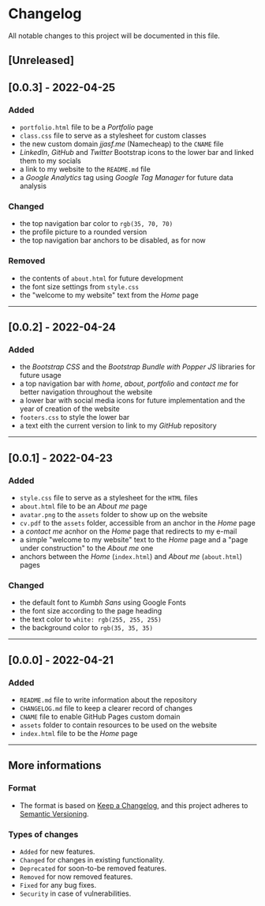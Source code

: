# Changelog
All notable changes to this project will be documented in this file.

## [Unreleased]

## [0.0.3] - 2022-04-25

### Added
- `portfolio.html` file to be a *Portfolio* page
- `class.css` file to serve as a stylesheet for custom classes
- the new custom domain *jjasf.me* (Namecheap) to the `CNAME` file
- *LinkedIn*, *GitHub* and *Twitter* Bootstrap icons to the lower bar and linked them to my socials
- a link to my website to the `README.md` file
- a *Google Analytics* tag using *Google Tag Manager* for future data analysis

### Changed
- the top navigation bar color to `rgb(35, 70, 70)`
- the profile picture to a rounded version
- the top navigation bar anchors to be disabled, as for now

### Removed
- the contents of `about.html` for future development
- the font size settings from `style.css`
- the "welcome to my website" text from the *Home* page

---

## [0.0.2] - 2022-04-24

### Added
- the *Bootstrap CSS* and the *Bootstrap Bundle with Popper JS* libraries for future usage
- a top navigation bar with *home*, *about*, *portfolio* and *contact me* for better navigation throughout the website
- a lower bar with social media icons for future implementation and the year of creation of the website
- `footers.css` to style the lower bar
- a text eith the current version to link to my *GitHub* repository

---

## [0.0.1] - 2022-04-23

### Added
- `style.css` file to serve as a stylesheet for the `HTML` files
- `about.html` file to be an *About me* page
- `avatar.png` to the `assets` folder to show up on the website
- `cv.pdf` to the `assets` folder, accessible from an anchor in the *Home* page
- a *contact me* acnhor on the *Home* page that redirects to my e-mail
- a simple "welcome to my website" text to the *Home* page and a "page under construction" to the *About me* one
- anchors between the *Home* (`index.html`) and *About me* (`about.html`) pages

### Changed
- the default font to *Kumbh Sans* using Google Fonts
- the font size according to the page heading
- the text color to `white: rgb(255, 255, 255)`
- the background color to `rgb(35, 35, 35)`

---

## [0.0.0] - 2022-04-21

### Added
- `README.md` file to write information about the repository
- `CHANGELOG.md` file to keep a clearer record of changes 
- `CNAME` file to enable GitHub Pages custom domain
- `assets` folder to contain resources to be used on the website
- `index.html` file to be the *Home* page

---

## More informations
### Format
- The format is based on [Keep a Changelog](https://keepachangelog.com/en/1.0.0/), and this project adheres to [Semantic Versioning](https://semver.org/spec/v2.0.0.html).

### Types of changes
- `Added` for new features.
- `Changed` for changes in existing functionality.
- `Deprecated` for soon-to-be removed features.
- `Removed` for now removed features.
- `Fixed` for any bug fixes.
- `Security` in case of vulnerabilities.